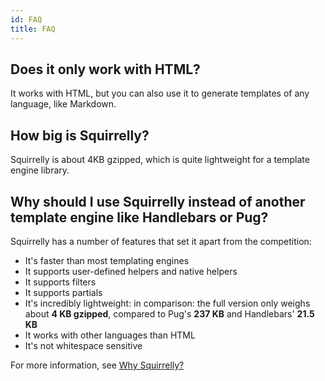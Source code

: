 ```yaml
---
id: FAQ
title: FAQ
---
```


## Does it only work with HTML?

It works with HTML, but you can also use it to generate templates of any language, like Markdown.

## How big is Squirrelly?

Squirrelly is about 4KB gzipped, which is quite lightweight for a template engine library.

## Why should I use Squirrelly instead of another template engine like Handlebars or Pug?

Squirrelly has a number of features that set it apart from the competition:

* It's faster than most templating engines
* It supports user-defined helpers and native helpers
* It supports filters
* It supports partials
* It's incredibly lightweight: in comparison: the full version only weighs about **4 KB gzipped**, compared to Pug's **237 KB** and Handlebars' **21.5 KB**
* It works with other languages than HTML
* It's not whitespace sensitive

For more information, see [Why Squirrelly?](about/why-squirrelly.md)


